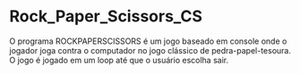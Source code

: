# Rock_Paper_Scissors_CS
O programa ROCKPAPERSCISSORS é um jogo baseado em console onde o jogador joga contra o computador no jogo clássico de pedra-papel-tesoura. O jogo é jogado em um loop até que o usuário escolha sair.

